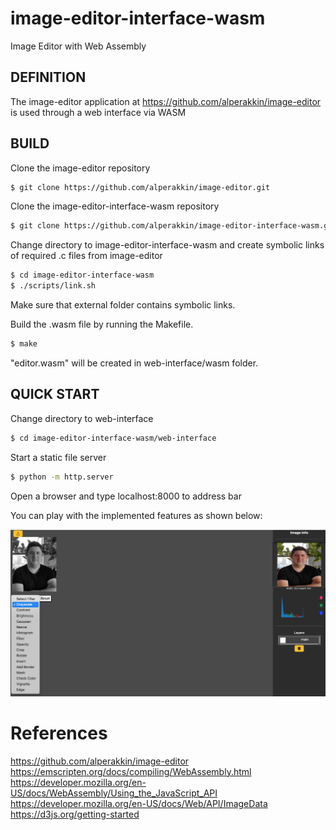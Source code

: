 # image-editor-interface-wasm
Image Editor with Web Assembly


## DEFINITION

The image-editor application at https://github.com/alperakkin/image-editor is used through a web interface via WASM


## BUILD

Clone the image-editor repository

```bash
$ git clone https://github.com/alperakkin/image-editor.git
```

Clone the image-editor-interface-wasm repository

```bash
$ git clone https://github.com/alperakkin/image-editor-interface-wasm.git
```

Change directory to image-editor-interface-wasm and create symbolic links of required .c files from image-editor

```bash
$ cd image-editor-interface-wasm
$ ./scripts/link.sh
```
Make sure that external folder contains symbolic links.


Build the .wasm  file by running the Makefile.

```bash
$ make
```
"editor.wasm" will be created in web-interface/wasm  folder.




## QUICK START

Change directory to web-interface

```bash
$ cd image-editor-interface-wasm/web-interface
```

Start a static file server

```bash
$ python -m http.server
```

Open a browser and type localhost:8000 to address bar


You can play with the implemented features as shown below:

![](https://github.com/alperakkin/image-editor-interface-wasm/blob/main/resources/example.png)



# References
https://github.com/alperakkin/image-editor
https://emscripten.org/docs/compiling/WebAssembly.html
https://developer.mozilla.org/en-US/docs/WebAssembly/Using_the_JavaScript_API
https://developer.mozilla.org/en-US/docs/Web/API/ImageData
https://d3js.org/getting-started

